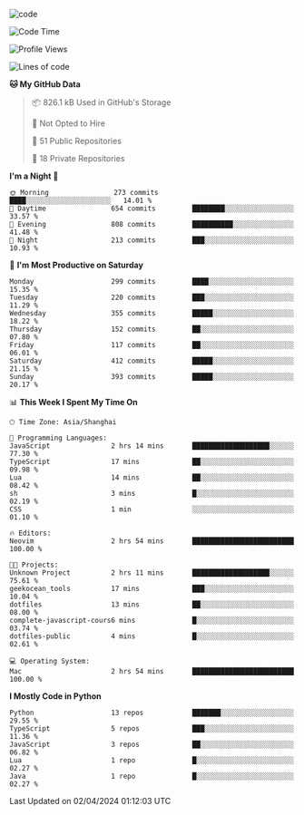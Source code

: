 
<!--
**liuyaanng/liuyaanng** is a ✨ _special_ ✨ repository because its `README.md` (this file) appears on your GitHub profile.

Here are some ideas to get you started:

- 🔭 I’m currently working on ...
- 🌱 I’m currently learning ...
- 👯 I’m looking to collaborate on ...
- 🤔 I’m looking for help with ...
- 💬 Ask me about ...
- 📫 How to reach me: ...
- 😄 Pronouns: ...
- ⚡ Fun fact: ...
-->


![code](https://cdn.jsdelivr.net/gh/liuyaanng/liuyaanng@1.0/code.gif) 

<!--START_SECTION:waka-->
![Code Time](http://img.shields.io/badge/Code%20Time-326%20hrs%209%20mins-blue)

![Profile Views](http://img.shields.io/badge/Profile%20Views-0-blue)

![Lines of code](https://img.shields.io/badge/From%20Hello%20World%20I%27ve%20Written-14.6%20million%20lines%20of%20code-blue)

**🐱 My GitHub Data** 

> 📦 826.1 kB Used in GitHub's Storage 
 > 
> 🚫 Not Opted to Hire
 > 
> 📜 51 Public Repositories 
 > 
> 🔑 18 Private Repositories 
 > 
**I'm a Night 🦉** 

```text
🌞 Morning                273 commits         ████░░░░░░░░░░░░░░░░░░░░░   14.01 % 
🌆 Daytime                654 commits         ████████░░░░░░░░░░░░░░░░░   33.57 % 
🌃 Evening                808 commits         ██████████░░░░░░░░░░░░░░░   41.48 % 
🌙 Night                  213 commits         ███░░░░░░░░░░░░░░░░░░░░░░   10.93 % 
```
📅 **I'm Most Productive on Saturday** 

```text
Monday                   299 commits         ████░░░░░░░░░░░░░░░░░░░░░   15.35 % 
Tuesday                  220 commits         ███░░░░░░░░░░░░░░░░░░░░░░   11.29 % 
Wednesday                355 commits         █████░░░░░░░░░░░░░░░░░░░░   18.22 % 
Thursday                 152 commits         ██░░░░░░░░░░░░░░░░░░░░░░░   07.80 % 
Friday                   117 commits         ██░░░░░░░░░░░░░░░░░░░░░░░   06.01 % 
Saturday                 412 commits         █████░░░░░░░░░░░░░░░░░░░░   21.15 % 
Sunday                   393 commits         █████░░░░░░░░░░░░░░░░░░░░   20.17 % 
```


📊 **This Week I Spent My Time On** 

```text
🕑︎ Time Zone: Asia/Shanghai

💬 Programming Languages: 
JavaScript               2 hrs 14 mins       ███████████████████░░░░░░   77.30 % 
TypeScript               17 mins             ██░░░░░░░░░░░░░░░░░░░░░░░   09.98 % 
Lua                      14 mins             ██░░░░░░░░░░░░░░░░░░░░░░░   08.42 % 
sh                       3 mins              █░░░░░░░░░░░░░░░░░░░░░░░░   02.19 % 
CSS                      1 min               ░░░░░░░░░░░░░░░░░░░░░░░░░   01.10 % 

🔥 Editors: 
Neovim                   2 hrs 54 mins       █████████████████████████   100.00 % 

🐱‍💻 Projects: 
Unknown Project          2 hrs 11 mins       ███████████████████░░░░░░   75.61 % 
geekocean_tools          17 mins             ███░░░░░░░░░░░░░░░░░░░░░░   10.04 % 
dotfiles                 13 mins             ██░░░░░░░░░░░░░░░░░░░░░░░   08.00 % 
complete-javascript-cours6 mins              █░░░░░░░░░░░░░░░░░░░░░░░░   03.74 % 
dotfiles-public          4 mins              █░░░░░░░░░░░░░░░░░░░░░░░░   02.61 % 

💻 Operating System: 
Mac                      2 hrs 54 mins       █████████████████████████   100.00 % 
```

**I Mostly Code in Python** 

```text
Python                   13 repos            ███████░░░░░░░░░░░░░░░░░░   29.55 % 
TypeScript               5 repos             ███░░░░░░░░░░░░░░░░░░░░░░   11.36 % 
JavaScript               3 repos             ██░░░░░░░░░░░░░░░░░░░░░░░   06.82 % 
Lua                      1 repo              █░░░░░░░░░░░░░░░░░░░░░░░░   02.27 % 
Java                     1 repo              █░░░░░░░░░░░░░░░░░░░░░░░░   02.27 % 
```




 Last Updated on 02/04/2024 01:12:03 UTC
<!--END_SECTION:waka-->
